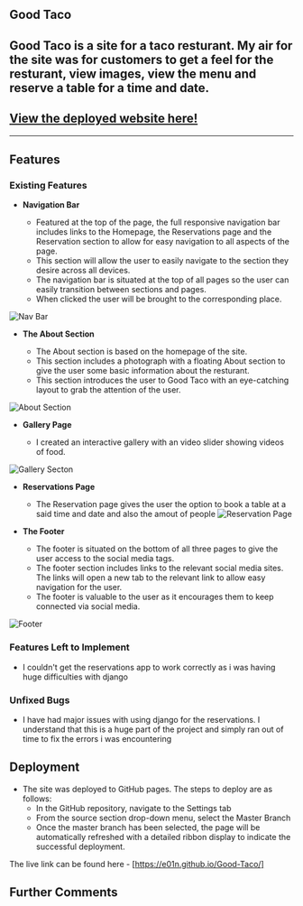 ## Good Taco

 Good Taco is a site for a taco resturant. My air for the site was for customers to get a feel for the resturant, view images, view the menu and reserve a table for a time and date.
---
## [View the deployed website here!](https://e01n.github.io/Good-Taco/)
---
## Features 


### Existing Features

- __Navigation Bar__

  - Featured at the top of the page, the full responsive navigation bar includes links to  the Homepage, the Reservations page and the Reservation section to allow for easy navigation to all aspects of the page.
  - This section will allow the user to easily navigate to the section they desire across all devices. 
  - The navigation bar is situated at the top of all pages so the user can easily transition between sections and pages.
  - When clicked the user will be brought to the corresponding place.

![Nav Bar](assets/images/Header.png)

- __The About Section__

  - The About section is based on the homepage of the site.
  - This section includes a photograph with a floating About section to give the user some basic information about the resturant. 
  - This section introduces the user to Good Taco with an eye-catching layout to grab the attention of the user.

![About Section](assets/images/About.png)

- __Gallery Page__

  - I created an interactive gallery with an video slider showing videos of food.

![Gallery Secton](assets/images/Gallery.png)

- __Reservations Page__

  - The Reservation page gives the user the option to book a table at a said time and date and also the amout of people
![Reservation Page](assets/images/Reservation.png)

- __The Footer__ 

  - The footer is situated on the bottom of all three pages to give the user access to the social media tags.
  - The footer section includes links to the relevant social media sites. The links will open a new tab to the relevant link to allow easy navigation for the user. 
  - The footer is valuable to the user as it encourages them to keep connected via social media.

![Footer](assets/images/Footer.png)


### Features Left to Implement

- I couldn't get the reservations app to work correctly as i was having huge difficulties with django


### Unfixed Bugs

- I have had major issues with using django for the reservations. I understand that this is a huge part of the project and simply ran out of time to fix the errors i was encountering

## Deployment

- The site was deployed to GitHub pages. The steps to deploy are as follows: 
  - In the GitHub repository, navigate to the Settings tab 
  - From the source section drop-down menu, select the Master Branch
  - Once the master branch has been selected, the page will be automatically refreshed with a detailed ribbon display to indicate the successful deployment. 

The live link can be found here - [https://e01n.github.io/Good-Taco/]


## Further Comments
